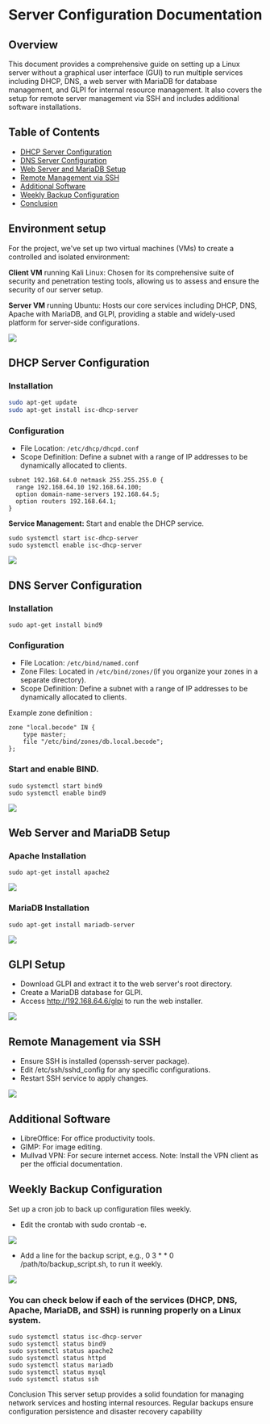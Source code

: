 # Server Configuration Documentation

## Overview

This document provides a comprehensive guide on setting up a Linux server without a graphical user interface (GUI) to run multiple services including DHCP, DNS, a web server with MariaDB for database management, and GLPI for internal resource management. It also covers the setup for remote server management via SSH and includes additional software installations.

## Table of Contents

- [DHCP Server Configuration](#dhcp-server-configuration)
- [DNS Server Configuration](#dns-server-configuration)
- [Web Server and MariaDB Setup](#web-server-and-mariadb-setup)
- [Remote Management via SSH](#remote-management-via-ssh)
- [Additional Software](#additional-software)
- [Weekly Backup Configuration](#weekly-backup-configuration)
- [Conclusion](#conclusion)

## Environment setup


For the project, we've set up two virtual machines (VMs) to create a controlled and isolated environment:

__Client VM__ running Kali Linux: Chosen for its comprehensive suite of security and penetration testing tools, allowing us to assess and ensure the security of our server setup.

__Server VM__ running Ubuntu: Hosts our core services including DHCP, DNS, Apache with MariaDB, and GLPI, providing a stable and widely-used platform for server-side configurations.

![](./assets/setup.png)

## DHCP Server Configuration

### Installation

```bash
sudo apt-get update
sudo apt-get install isc-dhcp-server
```

### Configuration

* File Location: `````/etc/dhcp/dhcpd.conf`````
* Scope Definition: Define a subnet with a range of IP addresses to be dynamically allocated to clients.

```bazaar
subnet 192.168.64.0 netmask 255.255.255.0 {
  range 192.168.64.10 192.168.64.100;
  option domain-name-servers 192.168.64.5;
  option routers 192.168.64.1;
}
```

__Service Management:__ Start and enable the DHCP service.

```bazaar
sudo systemctl start isc-dhcp-server
sudo systemctl enable isc-dhcp-server
```


![](./assets/RUN_DHCP.png)


## DNS Server Configuration

### Installation

```bazaar
sudo apt-get install bind9
```

### Configuration

* File Location: `````/etc/bind/named.conf`````
* Zone Files: Located in ```/etc/bind/zones/```(if you organize your zones in a separate directory).
* Scope Definition: Define a subnet with a range of IP addresses to be dynamically allocated to clients.

Example zone definition :

```bazaar
zone "local.becode" IN {
    type master;
    file "/etc/bind/zones/db.local.becode";
};
```


### Start and enable BIND.

```bazaar
sudo systemctl start bind9
sudo systemctl enable bind9
```

![](./assets/RUN_BIND.png)

## Web Server and MariaDB Setup

### Apache Installation

```bazaar
sudo apt-get install apache2
```

![](./assets/APACHE.png)

### MariaDB Installation

```bazaar
sudo apt-get install mariadb-server
```
![](./assets/RUN_MARIA.png)


## GLPI Setup

* Download GLPI and extract it to the web server's root directory.
* Create a MariaDB database for GLPI.
* Access http://192.168.64.6/glpi to run the web installer.

![](./assets/GLPI.png)

## Remote Management via SSH
* Ensure SSH is installed (openssh-server package).
* Edit /etc/ssh/sshd_config for any specific configurations.
* Restart SSH service to apply changes.

![](./assets/SSH.png)

## Additional Software

* LibreOffice: For office productivity tools.
* GIMP: For image editing.
* Mullvad VPN: For secure internet access. Note: Install the VPN client as per the official documentation.

## Weekly Backup Configuration

Set up a cron job to back up configuration files weekly.

* Edit the crontab with sudo crontab -e.

![](./assets/CRON.png)

* Add a line for the backup script, e.g., 0 3 * * 0 /path/to/backup_script.sh, to run it weekly.

![](./assets/BACKUP.png)


### You can check below if each of the services (DHCP, DNS, Apache, MariaDB, and SSH) is running properly on a Linux system.
 
```
sudo systemctl status isc-dhcp-server
sudo systemctl status bind9
sudo systemctl status apache2
sudo systemctl status httpd
sudo systemctl status mariadb
sudo systemctl status mysql
sudo systemctl status ssh
```
Conclusion
This server setup provides a solid foundation for managing network services and hosting internal resources. Regular backups ensure configuration persistence and disaster recovery capability
